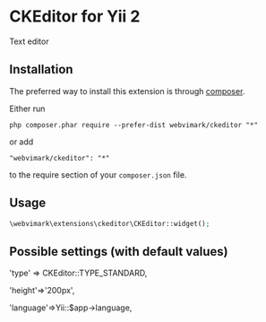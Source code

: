 CKEditor for Yii 2
=====
Text editor

Installation
------------

The preferred way to install this extension is through [composer](http://getcomposer.org/download/).

Either run

```
php composer.phar require --prefer-dist webvimark/ckeditor "*"
```

or add

```
"webvimark/ckeditor": "*"
```

to the require section of your `composer.json` file.

Usage
-----

```php
\webvimark\extensions\ckeditor\CKEditor::widget();
```

Possible settings (with default values)
---------------------------------------

'type' => CKEditor::TYPE_STANDARD,

'height'=>'200px',

'language'=>Yii::$app->language,